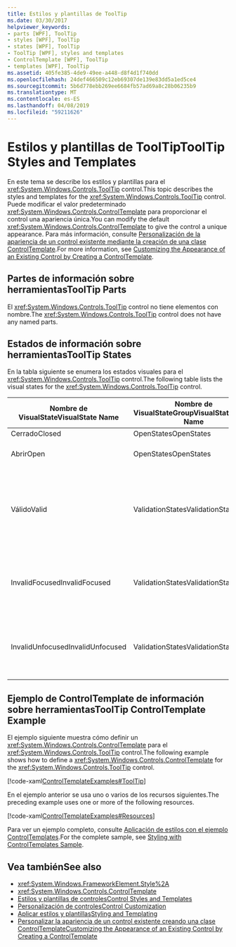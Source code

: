 ```yaml
---
title: Estilos y plantillas de ToolTip
ms.date: 03/30/2017
helpviewer_keywords:
- parts [WPF], ToolTip
- styles [WPF], ToolTip
- states [WPF], ToolTip
- ToolTip [WPF], styles and templates
- ControlTemplate [WPF], ToolTip
- templates [WPF], ToolTip
ms.assetid: 405fe385-4de9-49ee-a448-d8f4d1f740dd
ms.openlocfilehash: 24def466509c12eb69307de139e83dd5a1ed5ce4
ms.sourcegitcommit: 5b6d778ebb269ee6684fb57ad69a8c28b06235b9
ms.translationtype: MT
ms.contentlocale: es-ES
ms.lasthandoff: 04/08/2019
ms.locfileid: "59211626"
---
```

# <a name="tooltip-styles-and-templates"></a><span data-ttu-id="9f63f-102">Estilos y plantillas de ToolTip</span><span class="sxs-lookup"><span data-stu-id="9f63f-102">ToolTip Styles and Templates</span></span>
<span data-ttu-id="9f63f-103">En este tema se describe los estilos y plantillas para el <xref:System.Windows.Controls.ToolTip> control.</span><span class="sxs-lookup"><span data-stu-id="9f63f-103">This topic describes the styles and templates for the <xref:System.Windows.Controls.ToolTip> control.</span></span> <span data-ttu-id="9f63f-104">Puede modificar el valor predeterminado <xref:System.Windows.Controls.ControlTemplate> para proporcionar el control una apariencia única.</span><span class="sxs-lookup"><span data-stu-id="9f63f-104">You can modify the default <xref:System.Windows.Controls.ControlTemplate> to give the control a unique appearance.</span></span> <span data-ttu-id="9f63f-105">Para más información, consulte [Personalización de la apariencia de un control existente mediante la creación de una clase ControlTemplate](customizing-the-appearance-of-an-existing-control.md).</span><span class="sxs-lookup"><span data-stu-id="9f63f-105">For more information, see [Customizing the Appearance of an Existing Control by Creating a ControlTemplate](customizing-the-appearance-of-an-existing-control.md).</span></span>  
  
## <a name="tooltip-parts"></a><span data-ttu-id="9f63f-106">Partes de información sobre herramientas</span><span class="sxs-lookup"><span data-stu-id="9f63f-106">ToolTip Parts</span></span>  
 <span data-ttu-id="9f63f-107">El <xref:System.Windows.Controls.ToolTip> control no tiene elementos con nombre.</span><span class="sxs-lookup"><span data-stu-id="9f63f-107">The <xref:System.Windows.Controls.ToolTip> control does not have any named parts.</span></span>  
  
## <a name="tooltip-states"></a><span data-ttu-id="9f63f-108">Estados de información sobre herramientas</span><span class="sxs-lookup"><span data-stu-id="9f63f-108">ToolTip States</span></span>  
 <span data-ttu-id="9f63f-109">En la tabla siguiente se enumera los estados visuales para el <xref:System.Windows.Controls.ToolTip> control.</span><span class="sxs-lookup"><span data-stu-id="9f63f-109">The following table lists the visual states for the <xref:System.Windows.Controls.ToolTip> control.</span></span>  
  
|<span data-ttu-id="9f63f-110">Nombre de VisualState</span><span class="sxs-lookup"><span data-stu-id="9f63f-110">VisualState Name</span></span>|<span data-ttu-id="9f63f-111">Nombre de VisualStateGroup</span><span class="sxs-lookup"><span data-stu-id="9f63f-111">VisualStateGroup Name</span></span>|<span data-ttu-id="9f63f-112">Descripción</span><span class="sxs-lookup"><span data-stu-id="9f63f-112">Description</span></span>|  
|-|-|-|  
|<span data-ttu-id="9f63f-113">Cerrado</span><span class="sxs-lookup"><span data-stu-id="9f63f-113">Closed</span></span>|<span data-ttu-id="9f63f-114">OpenStates</span><span class="sxs-lookup"><span data-stu-id="9f63f-114">OpenStates</span></span>|<span data-ttu-id="9f63f-115">El estado predeterminado.</span><span class="sxs-lookup"><span data-stu-id="9f63f-115">The default state.</span></span>|  
|<span data-ttu-id="9f63f-116">Abrir</span><span class="sxs-lookup"><span data-stu-id="9f63f-116">Open</span></span>|<span data-ttu-id="9f63f-117">OpenStates</span><span class="sxs-lookup"><span data-stu-id="9f63f-117">OpenStates</span></span>|<span data-ttu-id="9f63f-118">El <xref:System.Windows.Controls.ToolTip> está visible.</span><span class="sxs-lookup"><span data-stu-id="9f63f-118">The <xref:System.Windows.Controls.ToolTip> is visible.</span></span>|  
|<span data-ttu-id="9f63f-119">Válido</span><span class="sxs-lookup"><span data-stu-id="9f63f-119">Valid</span></span>|<span data-ttu-id="9f63f-120">ValidationStates</span><span class="sxs-lookup"><span data-stu-id="9f63f-120">ValidationStates</span></span>|<span data-ttu-id="9f63f-121">El control utiliza el <xref:System.Windows.Controls.Validation> clase y el <xref:System.Windows.Controls.Validation.HasError%2A?displayProperty=nameWithType> propiedad adjunta es `false`.</span><span class="sxs-lookup"><span data-stu-id="9f63f-121">The control uses the <xref:System.Windows.Controls.Validation> class and the <xref:System.Windows.Controls.Validation.HasError%2A?displayProperty=nameWithType> attached property is `false`.</span></span>|  
|<span data-ttu-id="9f63f-122">InvalidFocused</span><span class="sxs-lookup"><span data-stu-id="9f63f-122">InvalidFocused</span></span>|<span data-ttu-id="9f63f-123">ValidationStates</span><span class="sxs-lookup"><span data-stu-id="9f63f-123">ValidationStates</span></span>|<span data-ttu-id="9f63f-124">El <xref:System.Windows.Controls.Validation.HasError%2A?displayProperty=nameWithType> propiedad adjunta es `true` tiene el control tiene el foco.</span><span class="sxs-lookup"><span data-stu-id="9f63f-124">The <xref:System.Windows.Controls.Validation.HasError%2A?displayProperty=nameWithType> attached property is `true` has the control has focus.</span></span>|  
|<span data-ttu-id="9f63f-125">InvalidUnfocused</span><span class="sxs-lookup"><span data-stu-id="9f63f-125">InvalidUnfocused</span></span>|<span data-ttu-id="9f63f-126">ValidationStates</span><span class="sxs-lookup"><span data-stu-id="9f63f-126">ValidationStates</span></span>|<span data-ttu-id="9f63f-127">El <xref:System.Windows.Controls.Validation.HasError%2A?displayProperty=nameWithType> propiedad adjunta es `true` tiene el control no tiene el foco.</span><span class="sxs-lookup"><span data-stu-id="9f63f-127">The <xref:System.Windows.Controls.Validation.HasError%2A?displayProperty=nameWithType> attached property is `true` has the control does not have focus.</span></span>|  
  
## <a name="tooltip-controltemplate-example"></a><span data-ttu-id="9f63f-128">Ejemplo de ControlTemplate de información sobre herramientas</span><span class="sxs-lookup"><span data-stu-id="9f63f-128">ToolTip ControlTemplate Example</span></span>  
 <span data-ttu-id="9f63f-129">El ejemplo siguiente muestra cómo definir un <xref:System.Windows.Controls.ControlTemplate> para el <xref:System.Windows.Controls.ToolTip> control.</span><span class="sxs-lookup"><span data-stu-id="9f63f-129">The following example shows how to define a <xref:System.Windows.Controls.ControlTemplate> for the <xref:System.Windows.Controls.ToolTip> control.</span></span>  
  
 [!code-xaml[ControlTemplateExamples#ToolTip](~/samples/snippets/csharp/VS_Snippets_Wpf/ControlTemplateExamples/CS/resources/tooltip.xaml#tooltip)]  
  
 <span data-ttu-id="9f63f-130">En el ejemplo anterior se usa uno o varios de los recursos siguientes.</span><span class="sxs-lookup"><span data-stu-id="9f63f-130">The preceding example uses one or more of the following resources.</span></span>  
  
 [!code-xaml[ControlTemplateExamples#Resources](~/samples/snippets/csharp/VS_Snippets_Wpf/ControlTemplateExamples/CS/resources/shared.xaml#resources)]  
  
 <span data-ttu-id="9f63f-131">Para ver un ejemplo completo, consulte [Aplicación de estilos con el ejemplo ControlTemplates](https://github.com/Microsoft/WPF-Samples/tree/master/Styles%20&%20Templates/IntroToStylingAndTemplating).</span><span class="sxs-lookup"><span data-stu-id="9f63f-131">For the complete sample, see [Styling with ControlTemplates Sample](https://github.com/Microsoft/WPF-Samples/tree/master/Styles%20&%20Templates/IntroToStylingAndTemplating).</span></span>  
  
## <a name="see-also"></a><span data-ttu-id="9f63f-132">Vea también</span><span class="sxs-lookup"><span data-stu-id="9f63f-132">See also</span></span>

- <xref:System.Windows.FrameworkElement.Style%2A>
- <xref:System.Windows.Controls.ControlTemplate>
- [<span data-ttu-id="9f63f-133">Estilos y plantillas de controles</span><span class="sxs-lookup"><span data-stu-id="9f63f-133">Control Styles and Templates</span></span>](control-styles-and-templates.md)
- [<span data-ttu-id="9f63f-134">Personalización de controles</span><span class="sxs-lookup"><span data-stu-id="9f63f-134">Control Customization</span></span>](control-customization.md)
- [<span data-ttu-id="9f63f-135">Aplicar estilos y plantillas</span><span class="sxs-lookup"><span data-stu-id="9f63f-135">Styling and Templating</span></span>](styling-and-templating.md)
- [<span data-ttu-id="9f63f-136">Personalizar la apariencia de un control existente creando una clase ControlTemplate</span><span class="sxs-lookup"><span data-stu-id="9f63f-136">Customizing the Appearance of an Existing Control by Creating a ControlTemplate</span></span>](customizing-the-appearance-of-an-existing-control.md)
